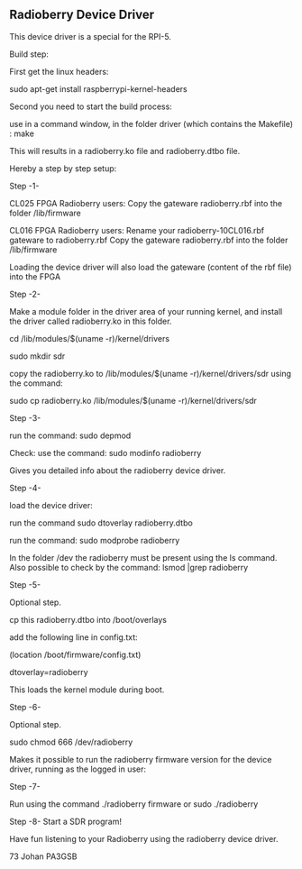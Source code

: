 ## Radioberry Device Driver


This device driver is a special for the RPI-5.


Build step:

First get the linux headers:

sudo apt-get install raspberrypi-kernel-headers

Second you need to start the build process:

use in a command window, in the folder driver (which contains the Makefile) : make

This will results in a radioberry.ko file and radioberry.dtbo file.



Hereby a step by step setup:


Step -1-

CL025 FPGA Radioberry users:
Copy the gateware radioberry.rbf into the folder /lib/firmware

CL016 FPGA Radioberry users:
Rename your radioberry-10CL016.rbf gateware to radioberry.rbf 
Copy the gateware radioberry.rbf into the folder /lib/firmware

Loading the device driver will also load the gateware (content of the rbf file) into the FPGA 



Step -2-

Make a module folder in the driver area of your running kernel, and install the driver called radioberry.ko in this folder.

cd /lib/modules/$(uname -r)/kernel/drivers

sudo mkdir sdr

copy the radioberry.ko to /lib/modules/$(uname -r)/kernel/drivers/sdr using the command:

sudo cp radioberry.ko /lib/modules/$(uname -r)/kernel/drivers/sdr



Step -3-

run the command:  sudo depmod 

Check:  use the command: sudo modinfo radioberry 

Gives you detailed info about the radioberry device driver.



Step -4-

load the device driver:

run the command sudo dtoverlay radioberry.dtbo

run the command: sudo modprobe radioberry

In the folder /dev the radioberry must be present using the ls command.
Also possible to check by the command: lsmod |grep radioberry


Step -5-

Optional step.


cp this radioberry.dtbo into /boot/overlays

add the following line in config.txt:

(location /boot/firmware/config.txt)

dtoverlay=radioberry

This loads the kernel module during boot.



Step -6-

Optional step.

sudo chmod 666 /dev/radioberry

Makes it possible to run the radioberry firmware version for the device driver, running as the logged in user:



Step -7-

Run using the command ./radioberry firmware or sudo ./radioberry


Step -8-
Start a SDR program!


Have fun listening to your Radioberry using the radioberry device driver.

73 Johan
PA3GSB


